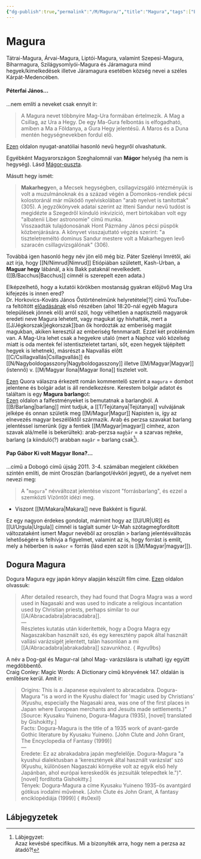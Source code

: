 ```yaml
---
{"dg-publish":true,"permalink":"/M/Magura/","title":"Magura","tags":["Englishtexttranslated"],"created":"2023-10-29T08:17","updated":"2025-09-28T21:31"}
---
```



# Magura

Tátrai-Magura, Árvai-Magura, Liptói-Magura, valamint Szepesi-Magura, Biharmagura, Szilágysomlyói-Magura és Járamagura mind hegyek/kimelkedések illetve Járamagura esetében község nevei a széles Kárpát-Medencében.  

#### Péterfai János...

...nem említi a neveket csak ennyit ír:  
> A Magura nevet többnyire Mag-Ura formában értelmezik. A Mag a Csillag, az Ura a Hegy. De egy Ma-Gura felbontás is elfogadható, amiben a Ma a Földanya, a Gura Hegy jelentésű. A Maros és a Duna mentén hegységnevekben fordul elő.  

[Ezen](https://en.wikipedia.org/wiki/Madra_Mountains) oldalon nyugat-anatóliai hasonló nevű hegyről olvashatunk.  

Egyébként Magyarországon Szeghalomnál van **Mágor** helység (ha nem is hegység). Lásd [Mágor-puszta](https://hu.m.wikipedia.org/wiki/Mágor-puszta).  

Másutt hegy ismét:  
> **Makarhegy**en, a Mecsek hegységben, csillagvizsgáló intézményük is volt a muzulmánoknak és a század végén a Domonkos-rendiek pécsi kolostoránál már működő nyelviskolában "arab nyelvet is tanítottak" (305). A jegyzőkönyvek adatai szerint az itteni Sandur nevű tudóst is megidézte a Szegedről kiinduló inkvizíció, mert birtokában volt egy "albatenii Liber astronomie" című munka.  
> Visszaadták tulajdonosának Hont Pázmány János pécsi püspök közbenjárására. A könyvet visszajuttató végzés szerint: "a tiszteletreméltó dominus Sandur mestere volt a Makarhegyen levő szaracén csillagvizsgálónak" (306).  

Továbbá igen hasonló hegy név jön elő még biz. Páter Szelényi Imrétől, aki azt írja, hogy [[N/Nimrud\|Nimrud]] Etiópiában született, Kash-Urban, a **Maguar hegy** lábánál, a kis Bakk pataknál nevelkedett. ([[B/Bacchus\|Bacchus]] címnél is szerepelt ezen adata.)  

Elképzelhető, hogy a kutatói körökben mostanság gyakran előjövő Mag Ura kifejezés is innen ered?  
Dr. Horkovics-Kováts János Őstörténelmünk helyretétele\[?\] című YouTube-ra feltöltött [előadásának](http://www.youtube.com/watch?v=xqATRxzDbVk) első részében (ahol 18:20-nál egyéb Magura települések jönnek elő) arról szól, hogy vélhetően a naptisztelő magyarok eredeti neve Magura lehetett, vagy magukat így hívhatták, mert a [[J/Jégkorszak\|jégkorszak]]ban ők hordozták az emberiség magját magukban, akiken keresztül az emberiség fennmaradt. Ezzel két problémám van. A Mag-Ura lehet csak a hegyekre utaló (mert a Naphoz való közelség miatt is oda mentek fel istentiszteletet tartani, sőt, ezen hegyek tájépített hegyek is lehetnek), másrészt a Napvallás előtt [[C/Csillagvallás\|Csillagvallás]] és [[N/Nagyboldogasszony\|Nagyboldogasszony]] illetve [[M/Magyar\|Magyar]] (istennő) v. [[M/Magyar Ilona\|Magyar Ilona]] tisztelet volt.  

[Ezen](https://qr.ae/pNdeaV) Quora válaszra érkezett román kommentelő szerint a `magura` = dombot jelentene és bolgár adat is áll rendelkezésre. Kerestem bolgár adatot és találtam is egy **Magura barlang**ot:  
[Ezen](https://encyclopedia.pub/784) oldalon a falfestményeket is bemutatnak a barlangból. A [[B/Barlang\|barlang]] mint tudjuk, a [[T/Tejútanya\|Tejútanya]] vulvájának jelképe és onnan születik meg [[M/Magur\|Magur]] Napisten is, így az elnevezés magyar beszélőktől származik. Arab és perzsa szavakat barlang jelentéssel ismerünk (így a fentiek [[M/Magyar\|magyar]] címhez, azon szavak alá/mellé is bekerültek): arab-perzsa `mag̠ẖār` = a szarvas rejteke, barlang (a kiinduló(?) arabban `magâr` = barlang csak[^1]).  

#### Pap Gábor Ki volt Magyar Ilona?...

...című a Dobogó című újság 2011. 3-4. számában megjelent cikkében szintén említi, de mint Oroszlán (barlangot/évköri jegyet), de a nyelvet nem nevezi meg:  
> A "`magura`" névváltozat jelentése viszont "forrásbarlang", és ezzel a szemközti Vízöntőt idézi meg.  
- Viszont [[M/Makara\|Makara]] neve Bakként is figurál.

Ez egy nagyon érdekes gondolat, mármint hogy az [[U/UR\|UR]] és [[U/Urgula\|Urgula]] címnél is taglalt sumér Ur-Mah szótagmegfordított változataként ismert Magur nevéből az oroszlán > barlang jelentésváltozás lehetőségére is felhívja a figyelmet, valamint az is, hogy forrást is említ, mely a héberben is `makor` = forrás (lásd ezen szót is [[M/Magyar\|magyar]]).  

## Dogura Magura

Dogura Magura egy japán könyv alapján készült film címe. [Ezen](https://www.themodernnovel.org/asia/other-asia/japan/kyusaku-yumeno/dogra-magra/) oldalon olvassuk:  
> After detailed research, they had found that Dogra Magra was a word used in Nagasaki and was used to indicate a religious incantation used by Christian priests, perhaps similar to our [[A/Abracadabra\|abracadabra]].  
> —  
> Részletes kutatás után kiderítették, hogy a Dogra Magra egy Nagaszakiban használt szó, és egy keresztény papok által használt vallási varázsigét jelentett, talán hasonlóan a mi [[A/Abracadabra\|abrakadabra]] szavunkhoz.  { #gvu9bs}


A név a Dog-gal és Magur-ral (ahol Mag- varázslásra is utalhat) így együtt megdöbbentő.  
Craig Conley: Magic Words: A Dictionary című könyvének 147. oldalán is említésre kerül. Amit ír:  
> Origins: This is a Japanese equivalent to abracadabra. Dogura-Magura "is a word in the Kyushu dialect for 'magic used by Christians' (Kyushu, especially the Nagasaki area, was one of the first places in Japan where European merchants and Jesuits made settlements.)" \[Source: Kyusaku Yuineno, Dogura-Magura (1935), \[novel\] translated by Gishokitty.\]  
> Facts: Dogura-Magura is the title of a 1935 work of avant-garde Gothic literature by Kyusaku Yuineno. \[John Clute and John Grant, The Encyclopedia of Fantasy (1999)\]  
> —  
> Eredete: Ez az abrakadabra japán megfelelője. Dogura-Magura "a kyushui dialektusban a 'keresztények által használt varázslat' szó (Kyushu, különösen Nagaszaki környéke volt az egyik első hely Japánban, ahol európai kereskedők és jezsuiták telepedtek le.")". \[novel\] fordította Gishokitty.\]  
> Tények: Dogura-Magura a címe Kyusaku Yuineno 1935-ös avantgárd gótikus irodalmi művének. \[John Clute és John Grant, A fantasy enciklopédiája (1999)\]  { #s0exil}


## Lábjegyzetek

[^1]: Lábjegyzet:  
Azaz kevésbé specifikus. Mi a bizonyíték arra, hogy nem a perzsa az átadó?!  